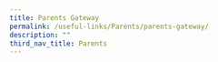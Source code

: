 ```yaml
---
title: Parents Gateway
permalink: /useful-links/Parents/parents-gateway/
description: ""
third_nav_title: Parents
---
```

